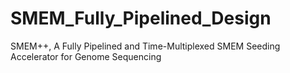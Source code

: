 # SMEM_Fully_Pipelined_Design
SMEM++, A Fully Pipelined and Time-Multiplexed SMEM Seeding Accelerator for Genome Sequencing
